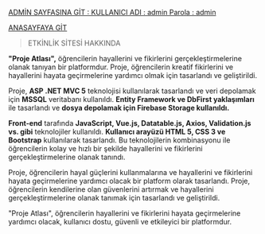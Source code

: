 [ADMİN SAYFASINA GİT : KULLANICI ADI : admin   Parola : admin ](http://trial.ferhatcengiz.com/AdminLogin/Login)

[ANASAYFAYA GİT](http://trial.ferhatcengiz.com/AdminLogin/Login)

>ETKİNLİK SİTESİ HAKKINDA 
>
**"Proje Atlası",** öğrencilerin hayallerini ve fikirlerini gerçekleştirmelerine olanak tanıyan bir platformdur. Proje, öğrencilerin kreatif fikirlerini ve hayallerini hayata geçirmelerine yardımcı olmak için tasarlandı ve geliştirildi.

Proje, **ASP .NET MVC 5** teknolojisi kullanılarak tasarlandı ve veri depolamak için **MSSQL** veritabanı kullanıldı. **Entity Framework ve DbFirst yaklaşımları** ile tasarlandı ve **dosya depolamak için Firebase Storage kullanıldı.**

**Front-end** tarafında **JavaScript, Vue.js, Datatable.js, Axios, Validation.js vs. gibi** teknolojiler kullanıldı. **Kullanıcı arayüzü HTML 5, CSS 3 ve Bootstrap** kullanılarak tasarlandı. Bu teknolojilerin kombinasyonu ile öğrencilerin kolay ve hızlı bir şekilde hayallerini ve fikirlerini gerçekleştirmelerine olanak tanındı.

Proje, öğrencilerin hayal güçlerini kullanmalarına ve hayallerini ve fikirlerini hayata geçirmelerine yardımcı olacak bir platform olarak tasarlandı. Proje, öğrencilerin kendilerine olan güvenlerini artırmak ve hayallerini gerçekleştirmelerine olanak tanımak için tasarlandı ve geliştirildi.

"Proje Atlası", öğrencilerin hayallerini ve fikirlerini hayata geçirmelerine yardımcı olacak, kullanıcı dostu, güvenli ve etkileyici bir platformdur.
